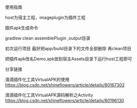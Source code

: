 ﻿使用指南 

host为宿主工程，imageplugin为插件工程

插件apk生成命令

gradlew clean assemblePlugin ,output目录


初次运行项目 最好把app/build目录下的文件全部删除 再clean项目


把插件apk改名Demo.apk放到宿主Assets目录下运行host工程即可


分享链接

滴滴插件化工具VirtualAPK的使用
https://blog.csdn.net/shineflowers/article/details/80167302

滴滴插件化工具VirtualAPK源码解析之Activity
https://blog.csdn.net/shineflowers/article/details/80196130
